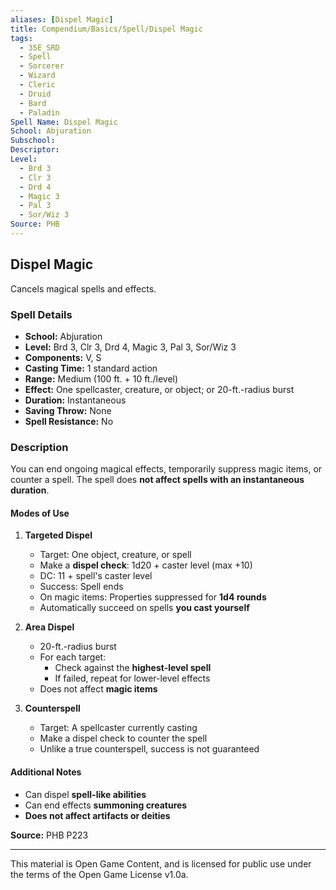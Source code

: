 ```yaml
---
aliases: [Dispel Magic]
title: Compendium/Basics/Spell/Dispel Magic
tags:
  - 35E_SRD
  - Spell
  - Sorcerer
  - Wizard
  - Cleric
  - Druid
  - Bard
  - Paladin
Spell Name: Dispel Magic
School: Abjuration
Subschool: 
Descriptor: 
Level:
  - Brd 3
  - Clr 3
  - Drd 4
  - Magic 3
  - Pal 3
  - Sor/Wiz 3
Source: PHB
---
```


## Dispel Magic

Cancels magical spells and effects.

### Spell Details

- **School:** Abjuration  
- **Level:** Brd 3, Clr 3, Drd 4, Magic 3, Pal 3, Sor/Wiz 3  
- **Components:** V, S  
- **Casting Time:** 1 standard action  
- **Range:** Medium (100 ft. + 10 ft./level)  
- **Effect:** One spellcaster, creature, or object; or 20-ft.-radius burst  
- **Duration:** Instantaneous  
- **Saving Throw:** None  
- **Spell Resistance:** No  

### Description

You can end ongoing magical effects, temporarily suppress magic items, or counter a spell. The spell does **not affect spells with an instantaneous duration**.

#### Modes of Use

1. **Targeted Dispel**
   - Target: One object, creature, or spell
   - Make a **dispel check**: 1d20 + caster level (max +10)
   - DC: 11 + spell's caster level
   - Success: Spell ends  
   - On magic items: Properties suppressed for **1d4 rounds**  
   - Automatically succeed on spells **you cast yourself**

2. **Area Dispel**
   - 20-ft.-radius burst
   - For each target:
     - Check against the **highest-level spell**
     - If failed, repeat for lower-level effects
   - Does not affect **magic items**

3. **Counterspell**
   - Target: A spellcaster currently casting  
   - Make a dispel check to counter the spell  
   - Unlike a true counterspell, success is not guaranteed

#### Additional Notes

- Can dispel **spell-like abilities**  
- Can end effects **summoning creatures**  
- **Does not affect artifacts or deities**


**Source:** PHB P223

---

This material is Open Game Content, and is licensed for public use under  
the terms of the Open Game License v1.0a.
